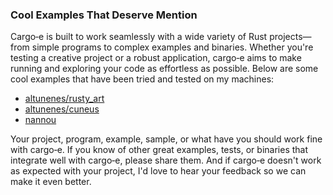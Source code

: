 
### Cool Examples That Deserve Mention

Cargo‑e is built to work seamlessly with a wide variety of Rust projects—from simple programs to complex examples and binaries. Whether you're testing a creative project or a robust application, cargo‑e aims to make running and exploring your code as effortless as possible. Below are some cool examples that have been tried and tested on my machines:

- [altunenes/rusty_art](https://github.com/altunenes/rusty_art)
- [altunenes/cuneus](https://github.com/altunenes/cuneus)
- [nannou](https://github.com/nannou-org/nannou)

Your project, program, example, sample, or what have you should work fine with cargo‑e. If you know of other great examples, tests, or binaries that integrate well with cargo‑e, please share them. And if cargo‑e doesn't work as expected with your project, I'd love to hear your feedback so we can make it even better.